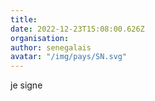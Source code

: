 ```yaml
---
title: 
date: 2022-12-23T15:08:00.626Z
organisation: 
author: senegalais
avatar: "/img/pays/SN.svg"
---
```


je signe